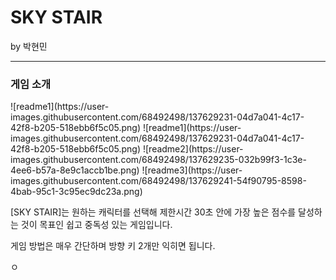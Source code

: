 <h1>SKY STAIR</h1>

by 박현민
<hr/>

<h3>게임 소개</h3>
![readme1](https://user-images.githubusercontent.com/68492498/137629231-04d7a041-4c17-42f8-b205-518ebb6f5c05.png)
![readme1](https://user-images.githubusercontent.com/68492498/137629231-04d7a041-4c17-42f8-b205-518ebb6f5c05.png)
![readme2](https://user-images.githubusercontent.com/68492498/137629235-032b99f3-1c3e-4ee6-b57a-8e9c1accb1be.png)
![readme3](https://user-images.githubusercontent.com/68492498/137629241-54f90795-8598-4bab-95c1-3c95ec9dc23a.png)

[SKY STAIR]는 원하는 캐릭터를 선택해 제한시간 30초 안에 가장 높은 점수를 달성하는 것이 목표인 쉽고 중독성 있는 게임입니다.

게임 방법은 매우 간단하며 방향 키 2개만 익히면 됩니다.

ㅇ
